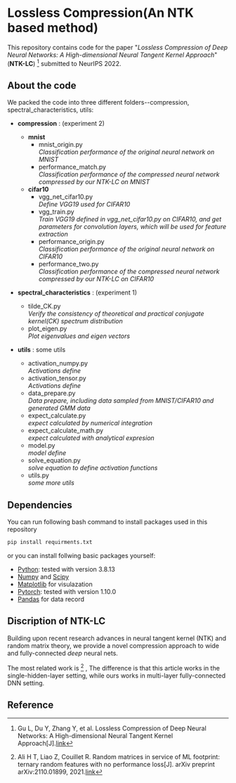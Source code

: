 # Lossless Compression(An NTK based method)

This repository contains code for the paper "*Lossless Compression of Deep Neural Networks: A High-dimensional Neural Tangent Kernel Approach*"(**NTK-LC**) [^1] submitted to NeurIPS 2022.

## 
## About the code

We packed the code into three different folders--compression, spectral_characteristics, utils:

- **compression** : (experiment 2)
  - **mnist**
    - mnist_origin.py  
    *Classification performance of the original neural network on MNIST*
    - performance_match.py  
    *Classification performance of the compressed neural network compressed by our NTK-LC on MNIST*
  - **cifar10**
    - vgg_net_cifar10.py  
    *Define VGG19 used for CIFAR10*
    - vgg_train.py  
    *Train VGG19 defined in vgg_net_cifar10.py on CIFAR10, and get parameters for convolution layers, which will be used for feature extraction*
    - performance_origin.py  
    *Classification performance of the original neural network on CIFAR10*
    - performance_two.py  
    *Classification performance of the compressed neural network compressed by our NTK-LC on CIFAR10*

- **spectral_characteristics** : (experiment 1)
  - tilde_CK.py  
  *Verify the consistency of theoretical and practical conjugate kernel(CK) spectrum distribution*
  - plot_eigen.py  
  *Plot eigenvalues and eigen vectors*

- **utils** : some utils
  - activation_numpy.py  
  *Activations define*
  - activation_tensor.py  
  *Activations define*
  - data_prepare.py  
  *Data prepare, including data sampled from MNIST/CIFAR10 and generated GMM data*
  - expect_calculate.py  
  *expect calculated by numerical integration*
  - expect_calculate_math.py  
  *expect calculated with analytical expresion*
  - model.py  
  *model define*
  - solve_equation.py  
  *solve equation to define activation functions*
  - utils.py  
  *some more utils*

## Dependencies

You can run following bash command to install packages used in this repository
```bash
pip install requirments.txt
```

or you can install follwing basic packages yourself:

* [Python](https://www.python.org/): tested with version 3.8.13
* [Numpy](http://www.numpy.org/) and [Scipy](https://www.scipy.org/)
* [Matplotlib](http://matplotlib.org/) for visulazation
* [Pytorch](https://pytorch.org/): tested with version 1.10.0
* [Pandas](https://pandas.pydata.org/) for data record

## Discription of NTK-LC

Building upon recent research advances in neural tangent kernel (NTK) and random matrix theory, we provide a novel compression approach to wide and fully-connected *deep* neural nets. 

The most related work is [^2] , The difference is that this article works in the single-hidden-layer setting, while ours works in multi-layer fully-connected DNN setting.


## Reference


[^1]: Gu L, Du Y, Zhang Y, et al. Lossless Compression of Deep Neural Networks: A High-dimensional Neural Tangent Kernel Approach[J].[link](https://zhenyu-liao.github.io/pdf/conf/RMT4DeepCompress_nips22.pdf)

[^2]: Ali H T, Liao Z, Couillet R. Random matrices in service of ML footprint: ternary random features with no performance loss[J]. arXiv preprint arXiv:2110.01899, 2021.[link](https://arxiv.org/abs/2110.01899)
